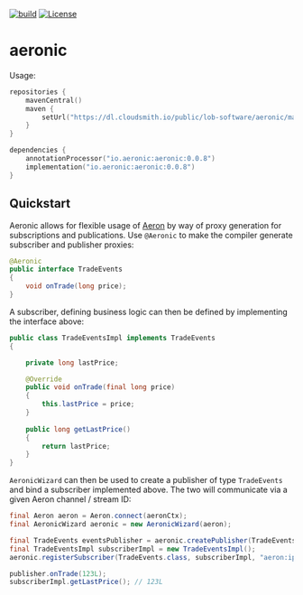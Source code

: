 [![build](https://github.com/eliquinox/aeronic/actions/workflows/gradle.yml/badge.svg)](https://github.com/eliquinox/aeronic/actions/workflows/gradle.yml)
[![License](https://img.shields.io/badge/License-Apache_2.0-blue.svg)](https://opensource.org/licenses/Apache-2.0)
# aeronic

Usage:

```kotlin
repositories {
    mavenCentral()
    maven {
        setUrl("https://dl.cloudsmith.io/public/lob-software/aeronic/maven/")
    }
}

dependencies {
    annotationProcessor("io.aeronic:aeronic:0.0.8")
    implementation("io.aeronic:aeronic:0.0.8")
}
```

## Quickstart

Aeronic allows for flexible usage of [Aeron](https://github.com/real-logic/simple-binary-encoding) by way of proxy generation for 
subscriptions and publications. Use `@Aeronic` to make the compiler generate subscriber and publisher proxies:

```java
@Aeronic
public interface TradeEvents
{
    void onTrade(long price);
}
```

A subscriber, defining business logic can then be defined by implementing the interface above:

```java
public class TradeEventsImpl implements TradeEvents
{

    private long lastPrice;

    @Override
    public void onTrade(final long price)
    {
        this.lastPrice = price;
    }
    
    public long getLastPrice()
    {
        return lastPrice;
    }
}
```

`AeronicWizard` can then be used to create a publisher of type `TradeEvents` and bind a subscriber implemented above. 
The two will communicate via a given Aeron channel / stream ID:

```java
final Aeron aeron = Aeron.connect(aeronCtx);
final AeronicWizard aeronic = new AeronicWizard(aeron);

final TradeEvents eventsPublisher = aeronic.createPublisher(TradeEvents.class, "aeron:ipc", 10);
final TradeEventsImpl subscriberImpl = new TradeEventsImpl();
aeronic.registerSubscriber(TradeEvents.class, subscriberImpl, "aeron:ipc", 10);

publisher.onTrade(123L);
subscriberImpl.getLastPrice(); // 123L
```
